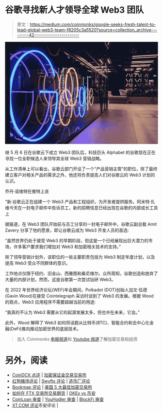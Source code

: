# 谷歌寻找新人才领导全球 Web3 团队

> 原文：<https://medium.com/coinmonks/google-seeks-fresh-talent-to-lead-global-web3-team-f8205c3a5520?source=collection_archive---------42----------------------->

![](img/f7c765197b5c86075ff06cbe23e660c4.png)

继 5 月 6 日在谷歌云下成立 Web3 团队后，科技巨头 Alphabet 的谷歌现在正在寻找一位全职候选人来领导其全球 Web3 营销战略。

从工作清单上可以看出，谷歌云部门开设了一个“产品营销主管”的职位，除了最终建立客户对相关产品的需求之外，他还将负责提高人们对谷歌云的 Web3 计划的认识。

乔丹·诺维特在推特上说

“新:谷歌云正在组建一个 Web3 产品和工程组织，为开发者提供服务。阿米特·扎维今天在一封电子邮件中告诉员工，新的招聘信息已经出现在谷歌的内部成长工具上

据报道，在 Web3 团队开始前与员工分享的一封电子邮件中，谷歌云副总裁 Amit Zavery 分享了他的愿景，即让谷歌云成为 Web3 开发人员的首选:

“虽然世界仍处于接受 Web3 的早期阶段，但这是一个已经展现出巨大潜力的市场，许多客户要求我们增加对 Web3 和加密相关技术的支持。”

除了领导营销计划外，该职位的一些主要职责包括为 Web3 制定年度计划，以及提高 Web3 受众不同群体的意识。

工作地点仅限于纽约、旧金山、西雅图和桑尼维尔。众所周知，谷歌创造和放弃了大量的内部计划，然而，这是谷歌第一次尝试钻研 Web3。

在 2022 年世界经济论坛(WEF)年会期间，Polkadot (DOT)创始人加文·伍德(Gavin Wood)在接受 Cointelegraph 采访时谈到了 Web3 的发展。根据 Wood 的观点，Web3 应用程序不需要超越当前的用途:

“我真的不认为 Web3 需要从它的起源发展太多，但也许在未来，它会。”

此外，Wood 解释了 Web3 如何将话题从比特币(BTC)、智能合约和去中心化金融(DeFi)推向推动加密世界的底层技术。

> 加入 Coinmonks [电报频道](https://t.me/coincodecap)和 [Youtube 频道](https://www.youtube.com/c/coinmonks/videos)了解加密交易和投资

# 另外，阅读

*   [CoinDCX 点评](/coinmonks/coindcx-review-8444db3621a2) | [加密保证金交易交易所](https://coincodecap.com/crypto-margin-trading-exchanges)
*   [红狗赌场评论](https://coincodecap.com/red-dog-casino-review) | [Swyftx 评论](https://coincodecap.com/swyftx-review) | [造币厂评论](https://coincodecap.com/coingate-review)
*   [Bookmap 评论](https://coincodecap.com/bookmap-review-2021-best-trading-software) | [美国 5 大最佳加密交易所](https://coincodecap.com/crypto-exchange-usa)
*   [如何在 FTX 交易所交易期货](https://coincodecap.com/ftx-futures-trading) | [OKEx vs 币安](https://coincodecap.com/okex-vs-binance)
*   [CoinLoan 审查](https://coincodecap.com/coinloan-review) | [YouHodler 审查](/coinmonks/youhodler-4-easy-ways-to-make-money-98969b9689f2) | [BlockFi 审查](https://coincodecap.com/blockfi-review)
*   [XT.COM 评论](https://coincodecap.com/profittradingapp-for-binance)币安评论 |